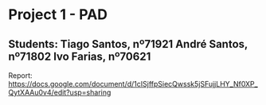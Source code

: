 # Project 1 - PAD

Students:
Tiago Santos, nº71921
André Santos, nº71802
Ivo Farias, nº70621
---
Report:
https://docs.google.com/document/d/1cISjffpSiecQwssk5jSFujjLHY_Nf0XP_QytXAAu0v4/edit?usp=sharing
